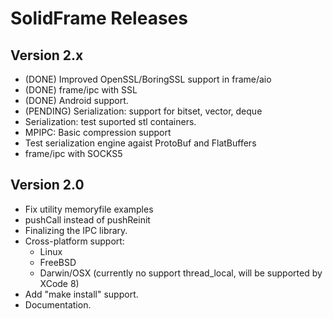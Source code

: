 # SolidFrame Releases

## Version 2.x
* (DONE) Improved OpenSSL/BoringSSL support in frame/aio
* (DONE) frame/ipc with SSL
* (DONE) Android support.
* (PENDING) Serialization: support for bitset, vector<bool>, deque<bool>
* Serialization: test suported stl containers.
* MPIPC: Basic compression support
* Test serialization engine agaist ProtoBuf and FlatBuffers
* frame/ipc with SOCKS5


## Version 2.0
* Fix utility memoryfile examples
* pushCall instead of pushReinit
* Finalizing the IPC library.
* Cross-platform support:
	* Linux
	* FreeBSD
	* Darwin/OSX (currently no support thread_local, will be supported by XCode 8)
* Add "make install" support.
* Documentation.

